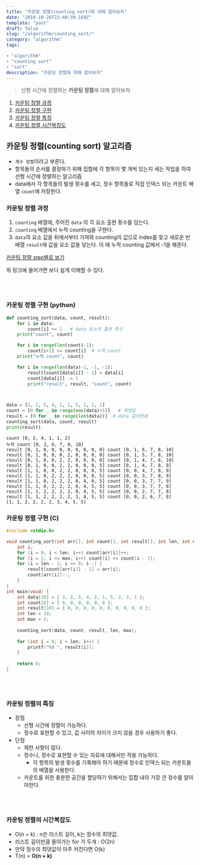 ```yaml
---
title: "카운팅 정렬(counting sort)에 대해 알아보자"
date: "2019-10-28T22:40:39.169Z"
template: "post"
draft: false
slug: "/algorithm/counting_sort/"
category: "algorithm"
tags:

- "algorithm"
- "counting sort"
- "sort"
description: "카운팅 정렬에 대해 알아보자"
---
```




>  선형 시간에 정렬하는 **카운팅 정렬**에 대해 알아보자



1. [카운팅 정렬 과정](#카운팅-정렬-과정)
2. [카운팅 정렬 구현](#카운팅-정렬-구현-(python))
3. [카운팅 정렬 특징](#카운팅-정렬의-특징)
4. [카운팅 정렬 시간복잡도](#카운팅-정렬의-시간복잡도)





## 카운팅 정렬(counting sort) 알고리즘

- `계수 정렬`이라고 부른다.
- 항목들의 순서를 결정하기 위해 집합에 각 항목이 몇 개씩 있는지 세는 작업을 하여 선형 시간에 정렬하는 알고리즘
- data에서 각 항목들의 발생 횟수를 세고, 정수 항목들로 직접 인덱스 되는 카운트 배열 `count`에 저장한다.



### 카운팅 정렬 과정

1. `counting` 배열에, 주어진 `data` 의 각 요소 출현 횟수를 담는다.
2. `counting` 배열에서 누적 counting을 구한다.
3. `data`의 요소 값을 뒤에서부터 가져와 counting의 값으로 index를 찾고 새로운 빈 배열 `result`에 값을 요소 값을 넣는다. 이 때 누적 counting 값에서 -1을 해준다.

[카운팅 정렬 step별로 보기](<http://www.cs.miami.edu/home/burt/learning/Csc517.091/workbook/countingsort.html>)

위 링크에 들어가면 보다 쉽게 이해할 수 있다.

<br>

<br>

### 카운팅 정렬 구현 (python)

```python
def counting_sort(data, count, result):
    for i in data:
        count[i] += 1   # data 요소의 출현 횟수
    print("count", count)

    for i in range(len(count)-1):
        count[i+1] += count[i]  # 누적 count
    print("누적 count", count)

    for i in range(len(data)-1, -1, -1):
        result[count[data[i]] - 1] = data[i]
        count[data[i]] -= 1
        print("result", result, "count", count)



data = [3, 2, 5, 4, 2, 1, 5, 2, 2, 1]
count = [0 for _ in range(max(data)+1)]   # 최댓값
result = [0 for _ in range(len(data))]  # data 길이만큼
counting_sort(data, count, result)
print(result)
```

```
count [0, 2, 4, 1, 1, 2]
누적 count [0, 2, 6, 7, 8, 10]
result [0, 1, 0, 0, 0, 0, 0, 0, 0, 0] count [0, 1, 6, 7, 8, 10]
result [0, 1, 0, 0, 0, 2, 0, 0, 0, 0] count [0, 1, 5, 7, 8, 10]
result [0, 1, 0, 0, 2, 2, 0, 0, 0, 0] count [0, 1, 4, 7, 8, 10]
result [0, 1, 0, 0, 2, 2, 0, 0, 0, 5] count [0, 1, 4, 7, 8, 9]
result [1, 1, 0, 0, 2, 2, 0, 0, 0, 5] count [0, 0, 4, 7, 8, 9]
result [1, 1, 0, 2, 2, 2, 0, 0, 0, 5] count [0, 0, 3, 7, 8, 9]
result [1, 1, 0, 2, 2, 2, 0, 4, 0, 5] count [0, 0, 3, 7, 7, 9]
result [1, 1, 0, 2, 2, 2, 0, 4, 5, 5] count [0, 0, 3, 7, 7, 8]
result [1, 1, 2, 2, 2, 2, 0, 4, 5, 5] count [0, 0, 2, 7, 7, 8]
result [1, 1, 2, 2, 2, 2, 3, 4, 5, 5] count [0, 0, 2, 6, 7, 8]
[1, 1, 2, 2, 2, 2, 3, 4, 5, 5]

```



### 카운팅 정렬 구현 (C)

```c
#include <stdio.h>

void counting_sort(int arr[], int count[], int result[], int len, int max) {
	int i;
	for (i = 0; i < len; i++) count[arr[i]]++;
	for (i = 1; i <= max; i++) count[i] += count[i - 1];
	for (i = len - 1; i >= 0; i--) {
		result[count[arr[i]] - 1] = arr[i];
		count[arr[i]]--;
	}
}
int main(void) {
	int data[10] = { 3, 2, 5, 4, 2, 1, 5, 2, 2, 1 };
	int count[6] = { 0, 0, 0, 0, 0, 0 };
	int result[10] = { 0, 0, 0, 0, 0, 0, 0, 0, 0, 0 };
	int len = 10;
	int max = 5;
	
	counting_sort(data, count, result, len, max);
	
	for (int i = 0; i < len; i++) {
		printf("%d ", result[i]);
	}
	
	return 0;
}
```

<br>

<br>

### 카운팅 정렬의 특징

- 장점
  - 선형 시간에 정렬이 가능하다.
  - 정수로 표현할 수 있고, 값 사이의 차이가 크지 않을 경우 사용하기 좋다.
- 단점
  - 제한 사항이 많다.
  - 정수나, 정수로 표현할 수 있는 자료에 대해서만 적용 가능하다.
    - 각 항목의 발생 횟수를 기록해야 하기 때문에 정수로 인덱스 되는 카운트들의 배열을 사용한다.
  - 카운트를 위한 충분한 공간을 할당하기 위해서는 집합 내의 가장 큰 정수를 알아야한다.



<br>

<br>

### 카운팅 정렬의 시간복잡도

- O(n + k) : n은 리스트 길이, k는 정수의 최댓값.
- 리스트 길이만큼 돌아가는 for 가 두개 : O(2n)
- 만약 정수의 최댓값이 아주 커진다면 O(k)
- T(n) = **O(n + k)**









